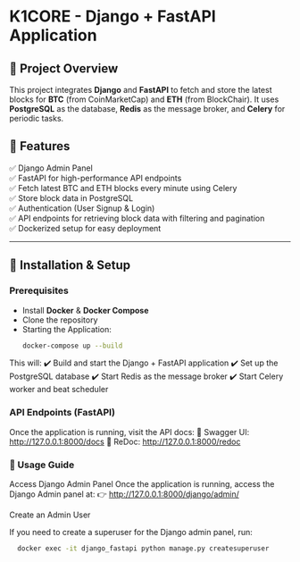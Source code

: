 # K1CORE - Django + FastAPI Application  

## 📌 Project Overview  
This project integrates **Django** and **FastAPI** to fetch and store the latest blocks for **BTC** (from CoinMarketCap) and **ETH** (from BlockChair). It uses **PostgreSQL** as the database, **Redis** as the message broker, and **Celery** for periodic tasks.  

## 🚀 Features  
✅ Django Admin Panel  
✅ FastAPI for high-performance API endpoints  
✅ Fetch latest BTC and ETH blocks every minute using Celery  
✅ Store block data in PostgreSQL  
✅ Authentication (User Signup & Login)  
✅ API endpoints for retrieving block data with filtering and pagination  
✅ Dockerized setup for easy deployment  

---

## 🔧 Installation & Setup  

### **Prerequisites**  
- Install **Docker** & **Docker Compose**  
- Clone the repository
- Starting the Application:
  ```bash
  docker-compose up --build  

This will:
✔️ Build and start the Django + FastAPI application
✔️ Set up the PostgreSQL database
✔️ Start Redis as the message broker
✔️ Start Celery worker and beat scheduler


### **API Endpoints (FastAPI)**

Once the application is running, visit the API docs:
📜 Swagger UI: http://127.0.0.1:8000/docs
📜 ReDoc: http://127.0.0.1:8000/redoc

### **📌 Usage Guide**

Access Django Admin Panel
Once the application is running, access the Django Admin panel at:
👉 http://127.0.0.1:8000/django/admin/

Create an Admin User

If you need to create a superuser for the Django admin panel, run:
```bash
  docker exec -it django_fastapi python manage.py createsuperuser


